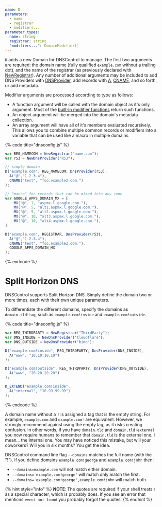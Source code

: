 ```yaml
---
name: D
parameters:
  - name
  - registrar
  - modifiers...
parameter_types:
  name: string
  registrar: string
  "modifiers...": DomainModifier[]
---
```


`D` adds a new Domain for DNSControl to manage. The first two arguments are required: the domain name (fully qualified `example.com` without a trailing dot), and the
name of the registrar (as previously declared with [NewRegistrar](NewRegistrar.md)). Any number of additional arguments may be included to add DNS Providers with [DNSProvider](NewDnsProvider.md),
add records with [A](../domain/A.md), [CNAME](../domain/CNAME.md), and so forth, or add metadata.

Modifier arguments are processed according to type as follows:

- A function argument will be called with the domain object as it's only argument. Most of the [built-in modifier functions](https://docs.dnscontrol.org/language-reference/domain-modifiers) return such functions.
- An object argument will be merged into the domain's metadata collection.
- An array argument will have all of it's members evaluated recursively. This allows you to combine multiple common records or modifiers into a variable that can
   be used like a macro in multiple domains.

{% code title="dnsconfig.js" %}
```javascript
var REG_NAMECOM = NewRegistrar("name.com");
var r53 = NewDnsProvider("R53");

// simple domain
D("example.com", REG_NAMECOM, DnsProvider(r53),
  A("@","1.2.3.4"),
  CNAME("test", "foo.example2.com.")
);

// "macro" for records that can be mixed into any zone
var GOOGLE_APPS_DOMAIN_MX = [
    MX("@", 1, "aspmx.l.google.com."),
    MX("@", 5, "alt1.aspmx.l.google.com."),
    MX("@", 5, "alt2.aspmx.l.google.com."),
    MX("@", 10, "alt3.aspmx.l.google.com."),
    MX("@", 10, "alt4.aspmx.l.google.com."),
]

D("example.com", REGISTRAR, DnsProvider(r53),
  A("@","1.2.3.4"),
  CNAME("test", "foo.example2.com."),
  GOOGLE_APPS_DOMAIN_MX
);
```
{% endcode %}


# Split Horizon DNS

DNSControl supports Split Horizon DNS. Simply
define the domain two or more times, each with
their own unique parameters.

To differentiate the different domains, specify the domains as
`domain.tld!tag`, such as `example.com!inside` and
`example.com!outside`.

{% code title="dnsconfig.js" %}
```javascript
var REG_THIRDPARTY = NewRegistrar("ThirdParty");
var DNS_INSIDE = NewDnsProvider("Cloudflare");
var DNS_OUTSIDE = NewDnsProvider("bind");

D("example.com!inside", REG_THIRDPARTY, DnsProvider(DNS_INSIDE),
  A("www", "10.10.10.10")
);

D("example.com!outside", REG_THIRDPARTY, DnsProvider(DNS_OUTSIDE),
  A("www", "20.20.20.20")
);

D_EXTEND("example.com!inside",
  A("internal", "10.99.99.99")
);
```
{% endcode %}

A domain name without a `!` is assigned a tag that is the empty
string. For example, `example.com` and `example.com!` are equivalent.
However, we strongly recommend against using the empty tag, as it
risks creating confusion.  In other words, if you have `domain.tld`
and `domain.tld!external` you now require humans to remember that
`domain.tld` is the external one.  I mean... the internal one.  You
may have noticed this mistake, but will your coworkers?  Will you in
six months? You get the idea.

DNSControl command line flag `--domains` matches the full name (with the "!").  If you
define domains `example.com!george` and `example.com!john` then:

* `--domains=example.com` will not match either domain.
* `--domains='example.com!george'` will match only match the first.
* `--domains='example.com!george",example.com!john` will match both.

{% hint style="info" %}
**NOTE**: The quotes are required if your shell treats `!` as a special
character, which is probably does.  If you see an error that mentions
`event not found` you probably forgot the quotes.
{% endhint %}
